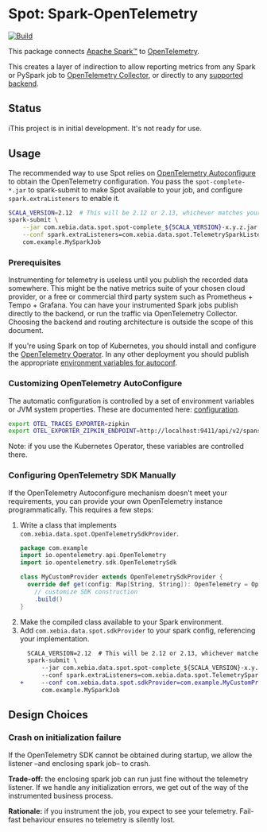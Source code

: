 # Spot: Spark-OpenTelemetry
[![Build](https://github.com/godatadriven/spot/actions/workflows/ci.yml/badge.svg)](https://github.com/godatadriven/spot/actions/workflows/ci.yml)

This package connects [Apache Spark™][sp-home] to [OpenTelemetry][ot-home].

This creates a layer of indirection to allow reporting metrics from any Spark or PySpark job to [OpenTelemetry Collector][ot-col], or directly to any [supported backend][ot-export].

## Status

ℹ️This project is in initial development. It's not ready for use.

## Usage

The recommended way to use Spot relies on [OpenTelemetry Autoconfigure][ot-auto] to obtain the OpenTelemetry configuration. You pass the `spot-complete-*.jar` to spark-submit to make Spot available to your job, and configure `spark.extraListeners` to enable it.

```bash
SCALA_VERSION=2.12  # This will be 2.12 or 2.13, whichever matches your Spark deployment.
spark-submit \
    --jar com.xebia.data.spot.spot-complete_${SCALA_VERSION}-x.y.z.jar \
    --conf spark.extraListeners=com.xebia.data.spot.TelemetrySparkListener \
    com.example.MySparkJob
```

### Prerequisites

Instrumenting for telemetry is useless until you publish the recorded data somewhere. This might be the native metrics suite of your chosen cloud provider, or a free or commercial third party system such as Prometheus + Tempo + Grafana. You can have your instrumented Spark jobs publish directly to the backend, or run the traffic via OpenTelemetry Collector. Choosing the backend and routing architecture is outside the scope of this document.

If you're using Spark on top of Kubernetes, you should install and configure the [OpenTelemetry Operator][ot-k8s-oper]. In any other deployment you should publish the appropriate [environment variables for autoconf][ot-auto-env].

### Customizing OpenTelemetry AutoConfigure

The automatic configuration is controlled by a set of environment variables or JVM system properties. These are documented here: [configuration][otel-config].

```bash
export OTEL_TRACES_EXPORTER=zipkin
export OTEL_EXPORTER_ZIPKIN_ENDPOINT=http://localhost:9411/api/v2/spans
```

Note: if you use the Kubernetes Operator, these variables are controlled there.

### Configuring OpenTelemetry SDK Manually

If the OpenTelemetry Autoconfigure mechanism doesn't meet your requirements, you can provide your own OpenTelemetry instance programmatically. This requires a few steps:

1. Write a class that implements `com.xebia.data.spot.OpenTelemetrySdkProvider`.
    ```scala
    package com.example
    import io.opentelemetry.api.OpenTelemetry
    import io.opentelemetry.sdk.OpenTelemetrySdk

    class MyCustomProvider extends OpenTelemetrySdkProvider {
      override def get(config: Map[String, String]): OpenTelemetry = OpenTelemetrySdk.builder()
        // customize SDK construction
        .build()
    }
    ```
2. Make the compiled class available to your Spark environment.
3. Add `com.xebia.data.spot.sdkProvider` to your spark config, referencing your implementation.
    ```diff
      SCALA_VERSION=2.12  # This will be 2.12 or 2.13, whichever matches your Spark deployment.
      spark-submit \
          --jar com.xebia.data.spot.spot-complete_${SCALA_VERSION}-x.y.z.jar \
          --conf spark.extraListeners=com.xebia.data.spot.TelemetrySparkListener \
    +     --conf com.xebia.data.spot.sdkProvider=com.example.MyCustomProvider \
          com.example.MySparkJob
    ```

## Design Choices

### Crash on initialization failure

If the OpenTelemetry SDK cannot be obtained during startup, we allow the listener –and enclosing spark job– to crash.

**Trade-off:** the enclosing spark job can run just fine without the telemetry listener. If we handle any initialization errors, we get out of the way of the instrumented business process.

**Rationale:** if you instrument the job, you expect to see your telemetry. Fail-fast behaviour ensures no telemetry is silently lost.



[ot-auto]:     https://opentelemetry.io/docs/languages/java/instrumentation/#automatic-configuration
[ot-auto-env]: https://opentelemetry.io/docs/languages/java/configuration/
[ot-col]:      https://opentelemetry.io/docs/collector/
[otel-config]: https://opentelemetry.io/docs/languages/java/configuration/
[ot-export]:   https://opentelemetry.io/ecosystem/registry/?component=exporter
[ot-home]:     https://opentelemetry.io/
[ot-k8s-oper]: https://opentelemetry.io/docs/kubernetes/operator/
[sp-home]:     https://spark.apache.org
